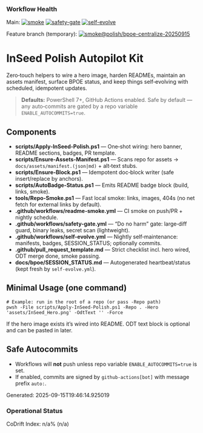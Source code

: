 <!-- BPOE:STATUS-BADGES BEGIN -->
### Workflow Health

Main:
[![smoke](https://github.com/rickballard/InSeed/actions/workflows/smoke.yml/badge.svg)](https://github.com/rickballard/InSeed/actions/workflows/smoke.yml)
[![safety-gate](https://github.com/rickballard/InSeed/actions/workflows/safety-gate.yml/badge.svg)](https://github.com/rickballard/InSeed/actions/workflows/safety-gate.yml)
[![self-evolve](https://github.com/rickballard/InSeed/actions/workflows/self-evolve.yml/badge.svg)](https://github.com/rickballard/InSeed/actions/workflows/self-evolve.yml)

Feature branch (temporary):
[![smoke@polish/bpoe-centralize-20250915](https://github.com/rickballard/InSeed/actions/workflows/smoke.yml/badge.svg?branch=polish/bpoe-centralize-20250915)](https://github.com/rickballard/InSeed/actions/workflows/smoke.yml?query=branch%3Apolish%2Fbpoe-centralize-20250915)
<!-- BPOE:STATUS-BADGES END -->

# InSeed Polish Autopilot Kit

Zero‑touch helpers to wire a hero image, harden READMEs, maintain an assets manifest,
surface BPOE status, and keep things self‑evolving with scheduled, idempotent updates.

> **Defaults:** PowerShell 7+, GitHub Actions enabled. Safe by default — any auto‑commits are gated by a repo variable `ENABLE_AUTOCOMMITS=true`.

## Components
- **scripts/Apply-InSeed-Polish.ps1** — One‑shot wiring: hero banner, README sections, badges, PR template.
- **scripts/Ensure-Assets-Manifest.ps1** — Scans repo for assets → `docs/assets/manifest.(json|md)` + alt‑text stubs.
- **scripts/Ensure-Block.ps1** — Idempotent doc‑block writer (safe insert/replace by anchors).
- **scripts/AutoBadge-Status.ps1** — Emits README badge block (build, links, smoke).
- **tools/Repo-Smoke.ps1** — Fast local smoke: links, images, 404s (no net fetch for external links by default).
- **.github/workflows/readme-smoke.yml** — CI smoke on push/PR + nightly schedule.
- **.github/workflows/safety-gate.yml** — “Do no harm” gate: large‑diff guard, binary leaks, secret scan (lightweight).
- **.github/workflows/self-evolve.yml** — Nightly self‑maintenance: manifests, badges, SESSION_STATUS; optionally commits.
- **.github/pull_request_template.md** — Strict checklist incl. hero wired, ODT merge done, smoke passing.
- **docs/bpoe/SESSION_STATUS.md** — Autogenerated heartbeat/status (kept fresh by `self-evolve.yml`).

## Minimal Usage (one command)
```pwsh
# Example: run in the root of a repo (or pass -Repo path)
pwsh -File scripts/Apply-InSeed-Polish.ps1 -Repo . -Hero 'assets/InSeed_Hero.png' -OdtText '' -Force
```
If the hero image exists it’s wired into README. ODT text block is optional and can be pasted in later.

## Safe Autocommits
- Workflows will **not** push unless repo variable `ENABLE_AUTOCOMMITS=true` is set.
- If enabled, commits are signed by `github-actions[bot]` with message prefix `auto:`.

Generated: 2025-09-15T19:46:14.925019

<!-- BEGIN: STATUS -->
### Operational Status
CoDrift Index: n/a% (n/a)
<!-- END: STATUS -->

